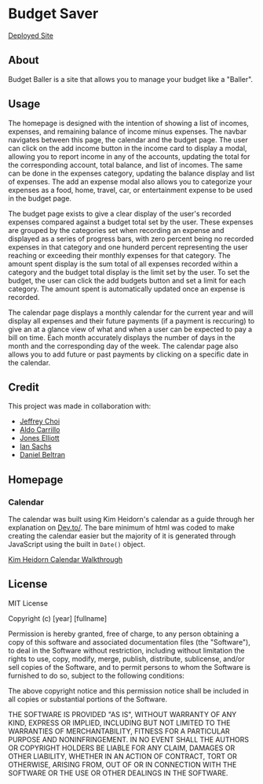# Budget Saver
[Deployed Site](https://jepoy92.github.io/BUDGET-BALLER-/index.html)

## About
Budget Baller is a site that allows you to manage your budget like a "Baller".

## Usage
The homepage is designed with the intention of showing a list of incomes, expenses, and remaining balance of income minus expenses. The navbar navigates between this page, the calendar and the budget page. The user can click on the add income button in the income card to display a modal, allowing you to report income in any of the accounts, updating the total for the corresponding account, total balance, and list of incomes. The same can be done in the expenses category, updating the balance display and list of expenses. The add an expense modal also allows you to categorize your expenses as a food, home, travel, car, or entertainment expense to be used in the budget page. 

The budget page exists to give a clear display of the user's recorded expenses compared against a budget total set by the user. These expenses are grouped by the categories set when recording an expense and displayed as a series of progress bars, with zero percent being no recorded expenses in that category and one hunderd percent representing the user reaching or exceeding their monthly expenses for that category. The amount spent display is the sum total of all expenses recorded within a category and the budget total display is the limit set by the user. To set the budget, the user can click the add budgets button and set a limit for each category. The amount spent is automatically updated once an expense is recorded.

The calendar page displays a monthly calendar for the current year and will display all expenses and their future payments (if a payment is reccuring) to give an at a glance view of what and when a user can be expected to pay a bill on time. Each month accurately displays the number of days in the month and the corresponding day of the week. The calendar page also allows you to add future or past payments by clicking on a specific date in the calendar. 

## Credit
This project was made in collaboration with:

- [Jeffrey Choi](https://github.com/jepoy92)
- [Aldo Carrillo](https://github.com/AldoCarrillo)
- [Jones Elliott](https://github.com/JonesElliott)
- [Ian Sachs](https://github.com/Iansachs1)
- [Daniel Beltran](https://github.com/danielbv92)

## Homepage


### Calendar
The calendar was built using Kim Heidorn's calendar as a guide through her explanation on [Dev.to/](https://dev.to/). The bare minimum of html was coded to make creating the calendar easier but the majority of it is generated through JavaScript using the built in ```Date()``` object.

[Kim Heidorn Calendar Walkthrough](https://dev.to/knheidorn/making-a-calendar-in-vanilla-javascript-48j8)

## License
MIT License

Copyright (c) [year] [fullname]

Permission is hereby granted, free of charge, to any person obtaining a copy
of this software and associated documentation files (the "Software"), to deal
in the Software without restriction, including without limitation the rights
to use, copy, modify, merge, publish, distribute, sublicense, and/or sell
copies of the Software, and to permit persons to whom the Software is
furnished to do so, subject to the following conditions:

The above copyright notice and this permission notice shall be included in all
copies or substantial portions of the Software.

THE SOFTWARE IS PROVIDED "AS IS", WITHOUT WARRANTY OF ANY KIND, EXPRESS OR
IMPLIED, INCLUDING BUT NOT LIMITED TO THE WARRANTIES OF MERCHANTABILITY,
FITNESS FOR A PARTICULAR PURPOSE AND NONINFRINGEMENT. IN NO EVENT SHALL THE
AUTHORS OR COPYRIGHT HOLDERS BE LIABLE FOR ANY CLAIM, DAMAGES OR OTHER
LIABILITY, WHETHER IN AN ACTION OF CONTRACT, TORT OR OTHERWISE, ARISING FROM,
OUT OF OR IN CONNECTION WITH THE SOFTWARE OR THE USE OR OTHER DEALINGS IN THE
SOFTWARE.
